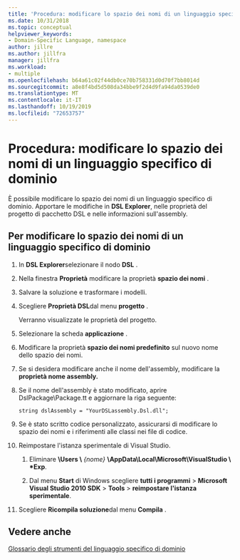 ```yaml
---
title: 'Procedura: modificare lo spazio dei nomi di un linguaggio specifico di dominio'
ms.date: 10/31/2018
ms.topic: conceptual
helpviewer_keywords:
- Domain-Specific Language, namespace
author: jillre
ms.author: jillfra
manager: jillfra
ms.workload:
- multiple
ms.openlocfilehash: b64a61c02f44db0ce70b758331d0d70f7bb8014d
ms.sourcegitcommit: a8e8f4bd5d508da34bbe9f2d4d9fa94da0539de0
ms.translationtype: MT
ms.contentlocale: it-IT
ms.lasthandoff: 10/19/2019
ms.locfileid: "72653757"
---
```

# <a name="how-to-change-the-namespace-of-a-domain-specific-language"></a>Procedura: modificare lo spazio dei nomi di un linguaggio specifico di dominio

È possibile modificare lo spazio dei nomi di un linguaggio specifico di dominio. Apportare le modifiche in **DSL Explorer**, nelle proprietà del progetto di pacchetto DSL e nelle informazioni sull'assembly.

## <a name="to-change-the-namespace-of-a-domain-specific-language"></a>Per modificare lo spazio dei nomi di un linguaggio specifico di dominio

1. In **DSL Explorer**selezionare il nodo **DSL** .

2. Nella finestra **Proprietà** modificare la proprietà **spazio dei nomi** .

3. Salvare la soluzione e trasformare i modelli.

4. Scegliere **Proprietà DSL**dal menu **progetto** .

   Verranno visualizzate le proprietà del progetto.

5. Selezionare la scheda **applicazione** .

6. Modificare la proprietà **spazio dei nomi predefinito** sul nuovo nome dello spazio dei nomi.

7. Se si desidera modificare anche il nome dell'assembly, modificare la **proprietà nome assembly.**

8. Se il nome dell'assembly è stato modificato, aprire DslPackage\Package.tt e aggiornare la riga seguente:

   `string dslAssembly = "YourDSLassembly.Dsl.dll";`

9. Se è stato scritto codice personalizzato, assicurarsi di modificare lo spazio dei nomi e i riferimenti alle classi nei file di codice.

10. Reimpostare l'istanza sperimentale di Visual Studio.

    1. Eliminare **\Users \\** _{nome}_ **\AppData\Local\Microsoft\VisualStudio \\ \*Exp**.

    2. Dal menu **Start** di Windows scegliere **tutti i programmi**  > **Microsoft Visual Studio 2010 SDK**  > **Tools**  > **reimpostare l'istanza sperimentale**.

11. Scegliere **Ricompila soluzione**dal menu **Compila** .

## <a name="see-also"></a>Vedere anche

[Glossario degli strumenti del linguaggio specifico di dominio](https://msdn.microsoft.com/ca5e84cb-a315-465c-be24-76aa3df276aa)